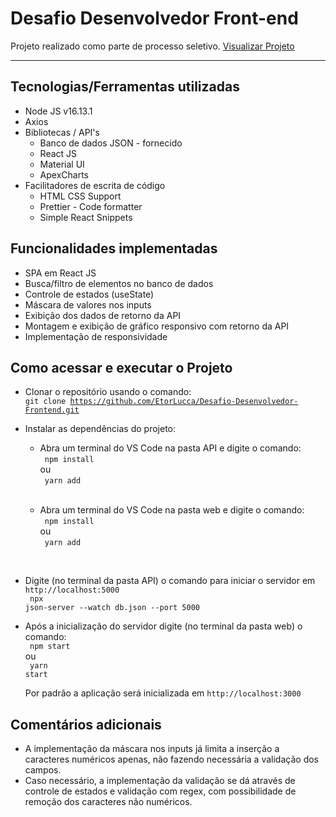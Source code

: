 <h1>Desafio Desenvolvedor Front-end</h1>

Projeto realizado como parte de processo seletivo.
<a href="https://busca-repositorio.vercel.app/">Visualizar Projeto</a>
<hr>

<h2>Tecnologias/Ferramentas utilizadas</h2>

- Node JS v16.13.1
- Axios
- Bibliotecas / API's
    - Banco de dados JSON - fornecido
    - React JS
    - Material UI
    - ApexCharts
- Facilitadores de escrita de código
    - HTML CSS Support
    - Prettier - Code formatter
    - Simple React Snippets

<h2>Funcionalidades implementadas</h2>

- SPA em React JS
- Busca/filtro de elementos no banco de dados
- Controle de estados (useState)
- Máscara de valores nos inputs
- Exibição dos dados de retorno da API
- Montagem e exibição de gráfico responsivo com retorno da API
- Implementação de responsividade

<h2>Como acessar e executar o Projeto</h2>

- Clonar o repositório usando o comando:<br>
<code>git clone https://github.com/EtorLucca/Desafio-Desenvolvedor-Frontend.git</code>

- Instalar as dependências do projeto:
    - Abra um terminal do VS Code na pasta API e digite o comando:<br>
      <code>
       npm install
      </code><br>
    ou<br>
      <code>
       yarn add<br>
      </code><br>
    - Abra um terminal do VS Code na pasta web e digite o comando:<br>
      <code>
       npm install
      </code><br>
    ou<br>
      <code>
       yarn add<br>
      </code><br>
     
- Digite (no terminal da pasta API) o comando para iniciar o servidor em <code>http://localhost:5000</code><br>
    <code>
    npx json-server --watch db.json --port 5000
    </code><br>

- Após a inicialização do servidor digite (no terminal da pasta web) o comando:<br>
    <code>
    npm start
    </code><br>
  ou<br>
    <code>
    yarn start<br>
    </code><br>
  Por padrão a aplicação será inicializada em <code>http://localhost:3000</code>
  
<h2>Comentários adicionais</h2>

- A implementação da máscara nos inputs já limita a inserção a caracteres numéricos apenas, não fazendo necessária a validação dos campos.
- Caso necessário, a implementação da validação se dá através de controle de estados e validação com regex, com possibilidade de remoção dos caracteres não numéricos.
